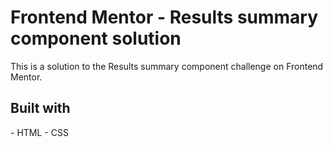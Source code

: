 <h1>Frontend Mentor - Results summary component solution</h1>
This is a solution to the Results summary component challenge on Frontend Mentor.
<h2>Built with</h2>
- HTML  
- CSS
